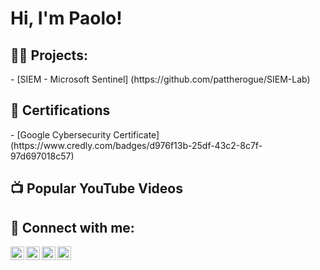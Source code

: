 <h1>Hi, I'm Paolo! 

<h2>👨‍💻 Projects:</h2>
- [SIEM - Microsoft Sentinel] (https://github.com/pattherogue/SIEM-Lab)


<h2>📃 Certifications</h2>
- [Google Cybersecurity Certificate] (https://www.credly.com/badges/d976f13b-25df-43c2-8c7f-97d697018c57)


<h2>📺 Popular YouTube Videos</h2>


<h2> 🤳 Connect with me:</h2>

[<img align="left" alt="JoshMadakor | YouTube" width="22px" src="https://cdn.jsdelivr.net/npm/simple-icons@v3/icons/youtube.svg" />][youtube]
[<img align="left" alt="JoshMadakor | Twitter" width="22px" src="https://cdn.jsdelivr.net/npm/simple-icons@v3/icons/twitter.svg" />][twitter]
[<img align="left" alt="JoshMadakor | LinkedIn" width="22px" src="https://cdn.jsdelivr.net/npm/simple-icons@v3/icons/linkedin.svg" />][linkedin]
[<img align="left" alt="JoshMadakor | Instagram" width="22px" src="https://cdn.jsdelivr.net/npm/simple-icons@v3/icons/instagram.svg" />][instagram]

[twitter]: https://twitter.com/pattherogue
[youtube]: https://www.youtube.com/@pattherogue
[Instagram]: https://www.instagram.com/pattherogue
[linkedin]: https://linkedin.com/in/paologmomez


